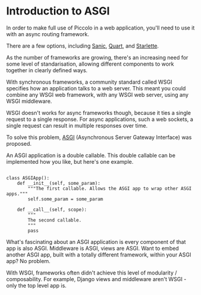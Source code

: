 # Introduction to ASGI

In order to make full use of Piccolo in a web application, you'll need to use it with an async routing framework.

There are a few options, including [Sanic](https://github.com/huge-success/sanic), [Quart](https://gitlab.com/pgjones/quart), and [Starlette](https://github.com/encode/starlette).

As the number of frameworks are growing, there's an increasing need for some level of standarisation, allowing different components to work together in clearly defined ways.

With synchronous frameworks, a community standard called WSGI specifies how an application talks to a web server. This meant you could combine any WSGI web framework, with any WSGI web server, using any WSGI middleware.

WSGI doesn't works for async frameworks though, because it ties a single request to a single response. For async applications, such a web sockets, a single request can result in multiple responses over time.

To solve this problem, [ASGI](https://channels.readthedocs.io/en/latest/asgi.html) (Asynchronous Server Gateway Interface) was proposed.

An ASGI application is a double callable. This double callable can be implemented how you like, but here's one example.

<pre><code class="language-python">
class ASGIApp():
    def __init__(self, some_param):
        """The first callable. Allows the ASGI app to wrap other ASGI apps."""
        self.some_param = some_param

    def __call__(self, scope):
        """
        The second callable.
        """
        pass
</code></pre>

What's fascinating about an ASGI application is every component of that app is also ASGI. Middleware is ASGI, views are ASGI. Want to embed another ASGI app, built with a totally different framework, within your ASGI app? No problem.

With WSGI, frameworks often didn't achieve this level of modularity / composability. For example, Django views and middleware aren't WSGI - only the top level app is.
